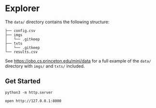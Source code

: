 # Explorer

The `data/` directory contains the following structure:

```
├── config.csv
├── imgs
│   └── .gitkeep
├── txts
│   └── .gitkeep
└── results.csv
```

See https://obo.cs.princeton.edu/mini/data for a full example of the `data/` directory with `imgs/` and `txts/` included.

## Get Started

```
python3 -m http.server
```

```
open http://127.0.0.1:8000
```
